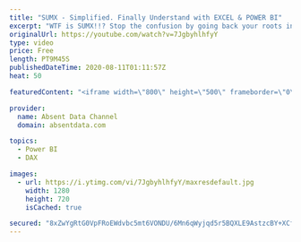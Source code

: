 ```yaml
---
title: "SUMX - Simplified. Finally Understand with EXCEL & POWER BI"
excerpt: "WTF is SUMX!!? Stop the confusion by going back your roots in EXCEL. Follow this simple guide to get instant clarity."
originalUrl: https://youtube.com/watch?v=7JgbyhlhfyY
type: video
price: Free
length: PT9M45S
publishedDateTime: 2020-08-11T01:11:57Z
heat: 50

featuredContent: "<iframe width=\"800\" height=\"500\" frameborder=\"0\" src=\"https://www.youtube.com/embed/7JgbyhlhfyY\" allow=\"accelerometer; autoplay; encrypted-media; gyroscope; picture-in-picture\" allowfullscreen></iframe>"

provider:
  name: Absent Data Channel
  domain: absentdata.com

topics:
  - Power BI
  - DAX

images:
  - url: https://i.ytimg.com/vi/7JgbyhlhfyY/maxresdefault.jpg
    width: 1280
    height: 720
    isCached: true

secured: "8xZwYgRtG0VpFRoEWdvbc5mt6VONDU/6Mn6qWyjqd5r5BQXLE9AstzcBY+XCfWrmknvZwkoxF58tN0rTohVW+IH77IoM7/NHbq8rrYsIVLY2ZIeicOnYOexhDGbImsKboOn7PthOBLh724Lm1xIKH/LfrJbBFyoqP6XkRRMv3RvJ1UG5+tOlFeKj0d+4sR/Z8b6Z3fac6NwRPkDkMfROQfFjaSTfB7cvZJwgMyo392mWuCVqQPYJjrv/aMXsR01DOdYANjbHYMSqBhqlse/9iVkcojv70zFq6Ofun1uZjDcHyplIGN/RZRFizrKuNCbm8RZxDiHNVeZ9FomIV1J2iWBeVKNYNBumfBCea8CyWF9PFTumbj4hclKtEIDnSIZp+sORTzR7rS/ot/gG4IO1WvdBGqzA7xX8EUKz6SbUVjs=;2CegG05XLoti3w81wjIA+g=="
---
```


